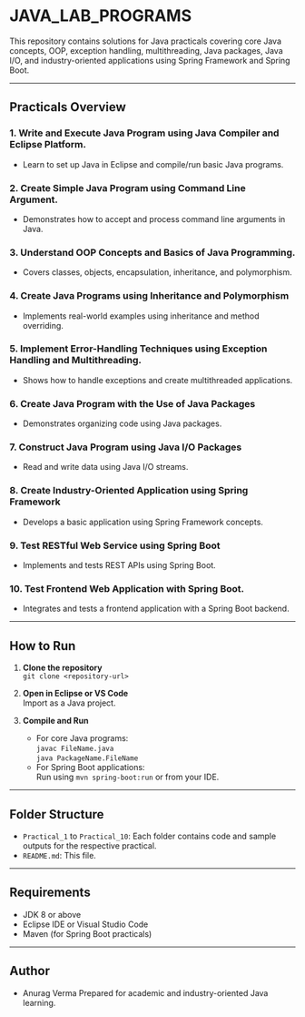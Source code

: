 # JAVA_LAB_PROGRAMS

This repository contains solutions for Java practicals covering core Java concepts, OOP, exception handling, multithreading, Java packages, Java I/O, and industry-oriented applications using Spring Framework and Spring Boot.

---

## Practicals Overview

### 1. Write and Execute Java Program using Java Compiler and Eclipse Platform.
- Learn to set up Java in Eclipse and compile/run basic Java programs.

### 2. Create Simple Java Program using Command Line Argument.
- Demonstrates how to accept and process command line arguments in Java.

### 3. Understand OOP Concepts and Basics of Java Programming.
- Covers classes, objects, encapsulation, inheritance, and polymorphism.

### 4. Create Java Programs using Inheritance and Polymorphism
- Implements real-world examples using inheritance and method overriding.

### 5. Implement Error-Handling Techniques using Exception Handling and Multithreading.
- Shows how to handle exceptions and create multithreaded applications.

### 6. Create Java Program with the Use of Java Packages
- Demonstrates organizing code using Java packages.

### 7. Construct Java Program using Java I/O Packages
- Read and write data using Java I/O streams.

### 8. Create Industry-Oriented Application using Spring Framework
- Develops a basic application using Spring Framework concepts.

### 9. Test RESTful Web Service using Spring Boot
- Implements and tests REST APIs using Spring Boot.

### 10. Test Frontend Web Application with Spring Boot.
- Integrates and tests a frontend application with a Spring Boot backend.

---

## How to Run

1. **Clone the repository**  
   `git clone <repository-url>`

2. **Open in Eclipse or VS Code**  
   Import as a Java project.

3. **Compile and Run**  
   - For core Java programs:  
     `javac FileName.java`  
     `java PackageName.FileName`
   - For Spring Boot applications:  
     Run using `mvn spring-boot:run` or from your IDE.

---

## Folder Structure

- `Practical_1` to `Practical_10`: Each folder contains code and sample outputs for the respective practical.
- `README.md`: This file.

---

## Requirements

- JDK 8 or above
- Eclipse IDE or Visual Studio Code
- Maven (for Spring Boot practicals)

---

## Author

- Anurag Verma
Prepared for academic and industry-oriented Java learning.
